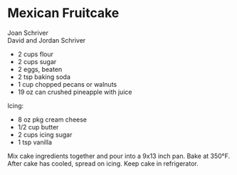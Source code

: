 # Mexican Fruitcake

Joan Schriver<br/>
David and Jordan Schriver

- 2 cups flour
- 2 cups sugar
- 2 eggs, beaten
- 2 tsp baking soda
- 1 cup chopped pecans or walnuts
- 19 oz can crushed pineapple with juice

Icing:

- 8 oz pkg cream cheese
- 1/2 cup butter
- 2 cups icing sugar
- 1 tsp vanilla

Mix cake ingredients together and pour into a 9x13 inch pan. Bake at 350°F. After cake has cooled, spread on icing. Keep cake in refrigerator.